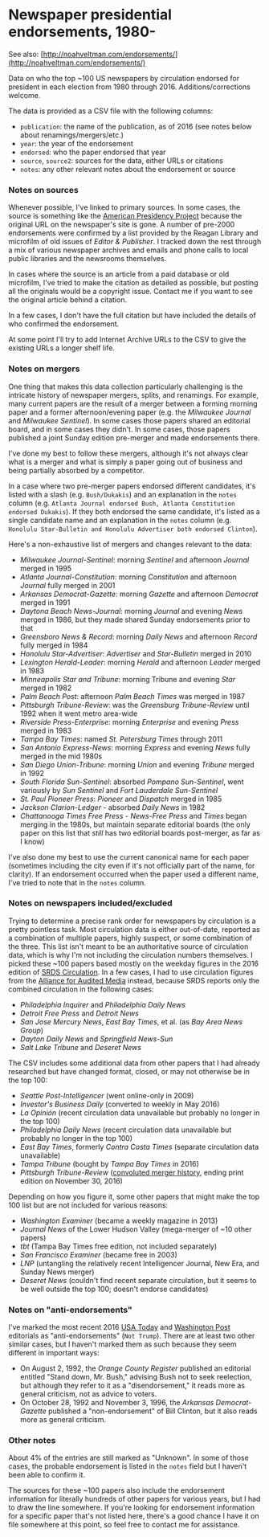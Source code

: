 # Newspaper presidential endorsements, 1980-

See also: [http://noahveltman.com/endorsements/](http://noahveltman.com/endorsements/)

Data on who the top ~100 US newspapers by circulation endorsed for president in each election from 1980 through 2016. Additions/corrections welcome.

The data is provided as a CSV file with the following columns:

* `publication`: the name of the publication, as of 2016 (see notes below about renamings/mergers/etc.)
* `year`: the year of the endorsement
* `endorsed`: who the paper endorsed that year
* `source`, `source2`: sources for the data, either URLs or citations
* `notes`: any other relevant notes about the endorsement or source

### Notes on sources

Whenever possible, I've linked to primary sources. In some cases, the source is something like the [American Presidency Project](http://www.presidency.ucsb.edu/data.php) because the original URL on the newspaper's site is gone. A number of pre-2000 endorsements were confirmed by a list provided by the Reagan Library and microfilm of old issues of *Editor & Publisher*. I tracked down the rest through a mix of various newspaper archives and emails and phone calls to local public libraries and the newsrooms themselves.

In cases where the source is an article from a paid database or old microfilm, I've tried to make the citation as detailed as possible, but posting all the originals would be a copyright issue. Contact me if you want to see the original article behind a citation.

In a few cases, I don't have the full citation but have included the details of who confirmed the endorsement.

At some point I'll try to add Internet Archive URLs to the CSV to give the existing URLs a longer shelf life.

### Notes on mergers

One thing that makes this data collection particularly challenging is the intricate history of newspaper mergers, splits, and renamings. For example, many current papers are the result of a merger between a forming morning paper and a former afternoon/evening paper (e.g. the *Milwaukee Journal* and *Milwaukee Sentinel*). In some cases those papers shared an editorial board, and in some cases they didn't. In some cases, those papers published a joint Sunday edition pre-merger and made endorsements there.

I've done my best to follow these mergers, although it's not always clear what is a merger and what is simply a paper going out of business and being partially absorbed by a competitor.

In a case where two pre-merger papers endorsed different candidates, it's listed with a slash (e.g. `Bush/Dukakis`) and an explanation in the `notes` column (e.g. `Atlanta Journal endorsed Bush, Atlanta Constitution endorsed Dukakis`). If they both endorsed the same candidate, it's listed as a single candidate name and an explanation in the `notes` column (e.g. `Honolulu Star-Bulletin and Honolulu Advertiser both endorsed Clinton`).

Here's a non-exhaustive list of mergers and changes relevant to the data:

* *Milwaukee Journal-Sentinel*: morning *Sentinel* and afternoon *Journal* merged in 1995
* *Atlanta Journal-Constitution*: morning *Constitution* and afternoon *Journal* fully merged in 2001
* *Arkansas Democrat-Gazette*: morning *Gazette* and afternoon *Democrat* merged in 1991
* *Daytona Beach News-Journal*: morning *Journal* and evening *News* merged in 1986, but they made shared Sunday endorsements prior to that
* *Greensboro News & Record*: morning *Daily News* and afternoon *Record* fully merged in 1984
* *Honolulu Star-Advertiser*: *Advertiser* and *Star-Bulletin* merged in 2010
* *Lexington Herald-Leader*: morning *Herald* and afternoon *Leader* merged in 1983
* *Minneapolis Star and Tribune*: morning Tribune and evening *Star* merged in 1982
* *Palm Beach Post*: afternoon *Palm Beach Times* was merged in 1987
* *Pittsburgh Tribune-Review*: was the *Greensburg Tribune-Review* until 1992 when it went metro area-wide
* *Riverside Press-Enterprise*: morning *Enterprise* and evening *Press* merged in 1983
* *Tampa Bay Times*: named *St. Petersburg Times* through 2011
* *San Antonio Express-News*: morning *Express* and evening *News* fully merged in the mid 1980s
* *San Diego Union-Tribune*: morning *Union* and evening *Tribune* merged in 1992
* *South Florida Sun-Sentinel*: absorbed *Pompano Sun-Sentinel*, went variously by *Sun Sentinel* and *Fort Lauderdale Sun-Sentinel*
* *St. Paul Pioneer Press*: *Pioneer* and *Dispatch* merged in 1985
* *Jackson Clarion-Ledger* - absorbed *Daily News* in 1982
* *Chattanooga Times Free Press* - *News-Free Press* and *Times* began merging in the 1980s, but maintain separate editorial boards (the only paper on this list that _still_ has two editorial boards post-merger, as far as I know)

I've also done my best to use the current canonical name for each paper (sometimes including the city even if it's not officially part of the name, for clarity).  If an endorsement occurred when the paper used a different name, I've tried to note that in the `notes` column.

### Notes on newspapers included/excluded

Trying to determine a precise rank order for newspapers by circulation is a pretty pointless task. Most circulation data is either out-of-date, reported as a combination of multiple papers, highly suspect, or some combination of the three. This list isn't meant to be an authoritative source of circulation data, which is why I'm not including the circulation numbers themselves. I picked these ~100 papers based mostly on the weekday figures in the 2016 edition of [SRDS Circulation](http://www.kantarmedia.com/us/our-solutions/media-planning-tools/srds-media-planning-platform/srds-online-databases/newspaper-media). In a few cases, I had to use circulation figures from the [Alliance for Audited Media](http://auditedmedia.com/news/research-and-data/top-25-us-newspapers-for-march-2013/) instead, because SRDS reports only the combined circulation in the following cases:

* *Philadelphia Inquirer* and *Philadelphia Daily News*
* *Detroit Free Press* and *Detroit News*
* *San Jose Mercury News*, *East Bay Times*, et al. (as *Bay Area News Group*)
* *Dayton Daily News* and *Springfield News-Sun*
* *Salt Lake Tribune* and *Deseret News*

The CSV includes some additional data from other papers that I had already researched but have changed format, closed, or may not otherwise be in the top 100:

* *Seattle Post-Intelligencer* (went online-only in 2009)
* *Investor's Business Daily* (converted to weekly in May 2016)
* *La Opinión* (recent circulation data unavailable but probably no longer in the top 100)
* *Philadelphia Daily News* (recent circulation data unavailable but probably no longer in the top 100)
* *East Bay Times*, formerly *Contra Costa Times* (separate circulation data unavailable)
* *Tampa Tribune* (bought by *Tampa Bay Times* in 2016)
* *Pittsburgh Tribune-Review* ([convoluted merger history](https://en.wikipedia.org/wiki/Pittsburgh_Tribune-Review#/media/File:Pittsburgh_newspaper_consolidation_timeline.svg), ending print edition on November 30, 2016)

Depending on how you figure it, some other papers that might make the top 100 list but are not included for various reasons:

* *Washington Examiner* (became a weekly magazine in 2013)
* *Journal News* of the Lower Hudson Valley (mega-merger of ~10 other papers)
* *tbt* (Tampa Bay Times free edition, not included separately)
* *San Francisco Examiner* (became free in 2003)
* *LNP* (untangling the relatively recent Intelligencer Journal, New Era, and Sunday News merger)
* *Deseret News* (couldn't find recent separate circulation, but it seems to be well outside the top 100; doesn't endorse candidates)

### Notes on "anti-endorsements"

I've marked the most recent 2016 [USA Today](http://www.usatoday.com/story/opinion/2016/09/29/dont-vote-for-donald-trump-editorial-board-editorials-debates/91295020/) and [Washington Post](https://www.washingtonpost.com/opinions/donald-trump-is-a-unique-threat-to-american-democracy/2016/07/22/a6d823cc-4f4f-11e6-aa14-e0c1087f7583_story.html?utm_term=.e3665ffa67e8) editorials as "anti-endorsements" (`Not Trump`). There are at least two other similar cases, but I haven't marked them as such because they seem different in important ways:

* On August 2, 1992, the *Orange County Register* published an editorial entitled "Stand down, Mr. Bush," advising Bush not to seek reelection, but although they refer to it as a "disendorsement," it reads more as general criticism, not as advice to voters.
* On October 28, 1992 and November 3, 1996, the *Arkansas Democrat-Gazette* published a "non-endorsement" of Bill Clinton, but it also reads more as general criticism.

### Other notes

About 4% of the entries are still marked as "Unknown". In some of those cases, the probable endorsement is listed in the `notes` field but I haven't been able to confirm it.

The sources for these ~100 papers also include the endorsement information for literally hundreds of other papers for various years, but I had to draw the line somewhere. If you're looking for endorsement information for a specific paper that's not listed here, there's a good chance I have it on file somewhere at this point, so feel free to contact me for assistance.
